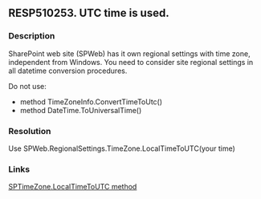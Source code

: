 ## RESP510253. UTC time is used. 

### Description
SharePoint web site (SPWeb) has it own regional settings with time zone, independent from Windows. You need to consider site regional settings in all datetime conversion procedures.

Do not use:
*   method TimeZoneInfo.ConvertTimeToUtc()
*   method DateTime.ToUniversalTime()

### Resolution
Use SPWeb.RegionalSettings.TimeZone.LocalTimeToUTC(your time)

### Links
[SPTimeZone.LocalTimeToUTC method](https://msdn.microsoft.com/en-us/library/microsoft.sharepoint.sptimezone.localtimetoutc.aspx)